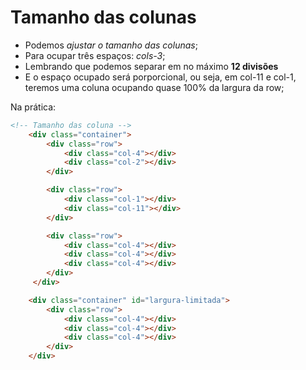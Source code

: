 # Tamanho das colunas
- Podemos *ajustar o tamanho das colunas*;
- Para ocupar três espaços: *cols-3*;
- Lembrando que podemos separar em no máximo **12 divisões**
- E o espaço ocupado será  porporcional, ou seja, em col-11 e col-1, teremos uma coluna ocupando quase 100% da largura da row;

Na prática:

~~~html
<!-- Tamanho das coluna -->
    <div class="container">
        <div class="row">
            <div class="col-4"></div>
            <div class="col-2"></div>
        </div>

        <div class="row">
            <div class="col-1"></div>
            <div class="col-11"></div>
        </div>

        <div class="row">
            <div class="col-4"></div>
            <div class="col-4"></div>
            <div class="col-4"></div>
        </div>
     </div>

    <div class="container" id="largura-limitada">
        <div class="row">
            <div class="col-4"></div>
            <div class="col-4"></div>
            <div class="col-4"></div>
        </div>
    </div>
~~~